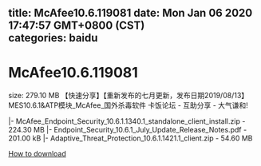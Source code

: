 
title: McAfee10.6.119081
date: Mon Jan 06 2020 17:47:57 GMT+0800 (CST)    
categories: baidu
---

# McAfee10.6.119081
size: 279.10 MB
 【快速分享】【重新发布的七月更新，发布日期2019/08/13】MES10.6.1&ATP模块_McAfee_国外杀毒软件 卡饭论坛 - 互助分享 - 大气谦和!
 
|- McAfee_Endpoint_Security_10.6.1.1340.1_standalone_client_install.zip - 224.30 MB
|- Endpoint_Security_10.6.1_July_Update_Release_Notes.pdf - 201.00 kB
|- Adaptive_Threat_Protection_10.6.1.1421.1_client.zip - 54.60 MB

[How to download](https://bpcam.bemobtrk.com/go/2ceec3aa-1ca2-46d6-b9ff-aaa5c184517c?jno=3556)